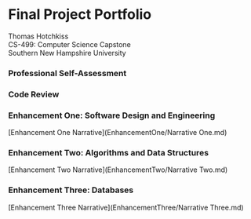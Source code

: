# Final Project Portfolio
Thomas Hotchkiss  
CS-499: Computer Science Capstone  
Southern New Hampshire University

### Professional Self-Assessment


### Code Review


### Enhancement One: Software Design and Engineering
[Enhancement One Narrative](EnhancementOne/Narrative One.md)


### Enhancement Two: Algorithms and Data Structures
[Enhancement Two Narrative](EnhancementTwo/Narrative Two.md)


### Enhancement Three: Databases
[Enhancement Three Narrative](EnhancementThree/Narrative Three.md)